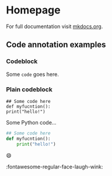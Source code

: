 # Homepage

For full documentation visit [mkdocs.org](https://www.mkdocs.org).

## Code annotation examples

### Codeblock

Some `code` goes here.

### Plain codeblock

```
## Some code here
def myfucntion():
print("hello!")
```

Some Python code...

``` py title="example_file.py" linenums="1" hl_lines="1 2"
## Some code here
def myfucntion():
	print("hello!")
```

:smile:

:fontawesome-regular-face-laugh-wink:

